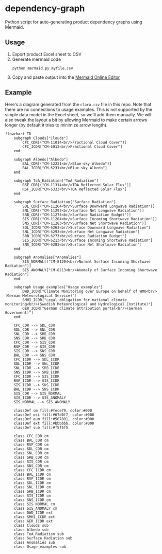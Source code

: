 # dependency-graph

Python script for auto-generating product dependency graphs using Mermaid.

## Usage

1. Export product Excel sheet to CSV
2. Generate mermaid code
   ```
   python mermaid.py myfile.csv
   ```
3. Copy and paste output into the [Mermaid Online Editor ](https://mermaid.live)

## Example

Here's a diagram generated from the `clara.csv` file in this repo. Note that there are no
connections to usage examples. This is not supported by the simple data model in the
Excel sheet, so we'll add them manually. We will also tweak the layout a bit by allowing
Mermaid to make certain arrows longer (by default it tries to minimize arrow length).

```mermaid
flowchart TD
    subgraph Clouds["Clouds"]
        CFC_CDR[("CM-11014<br/>Fractional Cloud Cover")]
        CFC_ICDR["CM-6013<br/>Fractional Cloud Cover"]
    end

    subgraph Albedo["Albedo"]
        BAL_CDR[("CM-12231<br/>Blue-sky Albedo")]
        BAL_ICDR["CM-6231<br/>Blue-sky Albedo"]
    end

    subgraph ToA_Radiation["ToA Radiation"]
        RSF_CDR[("CM-11314<br/>TOA Reflected Solar Flux")]
        RSF_ICDR["CM-6333<br/>TOA Reflected Solar Flux"]
    end

    subgraph Surface_Radiation["Surface Radiation"]
        SDL_CDR[("CM-11264<br/>Surface Downward Longwave Radiation")]
        SNL_CDR[("CM-11293<br/>Surface Net Longwave Radiation")]
        SRB_CDR[("CM-11274<br/>Surface Radiation Budget")]
        SIS_CDR[("CM-11204<br/>Surface Incoming Shortwave Radiation")]
        SNS_CDR[("CM-11283<br/>Surface Net Shortwave Radiation")]
        SDL_ICDR["CM-6263<br/>Surface Downward Longwave Radiation"]
        SNL_ICDR["CM-6293<br/>Surface Net Longwave Radiation"]
        SRB_ICDR["CM-6273<br/>Surface Radiation Budget"]
        SIS_ICDR["CM-6213<br/>Surface Incoming Shortwave Radiation"]
        SNS_ICDR["CM-6283<br/>Surface Net Shortwave Radiation"]
    end

    subgraph Anomalies["Anomalies"]
        SIS_NORMAL[("CM-81204<br/>Normal Surface Incoming Shortwave Radiation")]
        SIS_ANOMALY["CM-8213<br/>Anomaly of Surface Incoming Shortwave Radiation"]
    end

    subgraph Usage_examples["Usage examples"]
        DWD_ICDR["Climate Monitoring over Europe on behalf of WMO<br/>(German Meteorological Service)"]
        SMHI_ICDR["Legal obligation for national climate monitoring<br/>(Swedish Meteorological and Hydrological Institute)"]
        GER_ICDR["German climate attribution portal<br/>(German Government)"]
    end

    CFC_CDR --> SDL_CDR
    SDL_CDR --> SNL_CDR
    SNL_CDR --> SRB_CDR
    SNS_CDR --> SRB_CDR
    CFC_CDR --> SIS_CDR
    RSF_CDR --> SIS_CDR
    SIS_CDR --> SNS_CDR
    BAL_CDR --> SNS_CDR
    CFC_ICDR --> SDL_ICDR
    SDL_ICDR --> SNL_ICDR
    SNL_ICDR --> SRB_ICDR
    SNS_ICDR --> SRB_ICDR
    CFC_ICDR --> SIS_ICDR
    RSF_ICDR --> SIS_ICDR
    SIS_ICDR --> SNS_ICDR
    BAL_ICDR --> SNS_ICDR
    SIS_CDR --> SIS_NORMAL
    SIS_ICDR --> SIS_ANOMALY
    SIS_NORMAL --> SIS_ANOMALY

    classDef cm fill:#fece79, color:#000
    classDef osi fill:#67d0f7, color:#000
    classDef eum fill:#507891, color:#000
    classDef ext fill:#bbbbbb, color:#000
    classDef sub fill:#f5f5f5

    class CFC_CDR cm
    class BAL_CDR cm
    class RSF_CDR cm
    class SDL_CDR cm
    class SNL_CDR cm
    class SRB_CDR cm
    class SIS_CDR cm
    class SNS_CDR cm
    class CFC_ICDR cm
    class BAL_ICDR cm
    class RSF_ICDR cm
    class SDL_ICDR cm
    class SNL_ICDR cm
    class SRB_ICDR cm
    class SIS_ICDR cm
    class SNS_ICDR cm
    class SIS_NORMAL cm
    class SIS_ANOMALY cm
    class DWD_ICDR ext
    class SMHI_ICDR ext
    class GER_ICDR ext
    class Clouds sub
    class Albedo sub
    class ToA_Radiation sub
    class Surface_Radiation sub
    class Anomalies sub
    class Usage_examples sub
```
